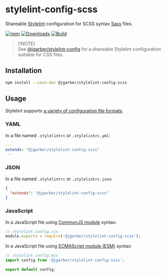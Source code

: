 # stylelint-config-scss

Shareable [Stylelint](https://stylelint.io) configuration for SCSS syntax [Sass](https://sass-lang.com) files.

[![npm](https://img.shields.io/npm/v/@jgarber/stylelint-config-scss.svg?logo=npm&style=for-the-badge)](https://www.npmjs.com/package/@jgarber/stylelint-config-scss)
[![Downloads](https://img.shields.io/npm/dt/@jgarber/stylelint-config-scss.svg?logo=npm&style=for-the-badge)](https://www.npmjs.com/package/@jgarber/stylelint-config-scss)
[![Build](https://img.shields.io/github/actions/workflow/status/jgarber623/stylelint-config-scss/ci.yml?branch=main&logo=github&style=for-the-badge)](https://github.com/jgarber623/stylelint-config-scss/actions/workflows/ci.yml)

> [!NOTE]\
> See [@jgarber/stylelint-config](https://www.npmjs.com/package/@jgarber/stylelint-config) for a shareable Stylelint configuration suitable for CSS files.

## Installation

```sh
npm install --save-dev @jgarber/stylelint-config-scss
```

## Usage

Stylelint supports [a variety of configuration file formats](https://stylelint.io/user-guide/configure).

### YAML

In a file named `.stylelintrc` or `.stylelintrc.yml`:

```yaml
---
extends: "@jgarber/stylelint-config-scss"
---
```

### JSON

In a file named `.stylelintrc` or `.stylelintrc.json`:

```json
{
  "extends": "@jgarber/stylelint-config-scss"
}
```

### JavaScript

In a JavaScript file using [CommonJS module](https://nodejs.org/api/modules.html) syntax:

```js
// stylelint.config.cjs
module.exports = require('@jgarber/stylelint-config-scss');
```

In a JavaScript file using [ECMAScript module (ESM)](https://nodejs.org/api/esm.html) syntax:

```js
// stylelint.config.mjs
import config from '@jgarber/stylelint-config-scss';

export default config;
```
